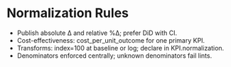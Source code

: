 # Normalization Rules
- Publish absolute Δ and relative %Δ; prefer DiD with CI.
- Cost-effectiveness: cost_per_unit_outcome for one primary KPI.
- Transforms: index=100 at baseline or log; declare in KPI.normalization.
- Denominators enforced centrally; unknown denominators fail lints.

